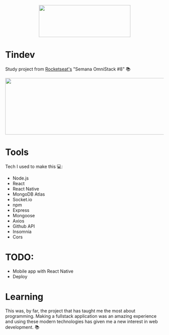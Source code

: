 <p align="center">
  <img width="291" height="102" src="https://66.media.tumblr.com/2e192870164dc429ba58cdc9404ae91d/4ece929c334a4f60-fe/s540x810/296eb78af26786b80517b9827e2ca7899b7ad470.png">
</p>

# Tindev
Study project from [Rocketseat's](https://rocketseat.com.br/) "Semana OmniStack #8" :books:  

<p align="center">
  <img width="1900" height="180" src="https://66.media.tumblr.com/e1aea95b23681e4a2b91ded03515ed06/4ece929c334a4f60-29/s540x810/ce7835fd0c706e1342124bbac077bf13cac751eb.png">
</p>

# Tools
Tech I used to make this :computer::
- Node.js
- React
- React Native
- MongoDB Atlas
- Socket.io
- npm
- Express
- Mongoose
- Axios
- Github API
- Insomnia
- Cors

# TODO:
- Mobile app with React Native
- Deploy

# Learning
This was, by far, the project that has taught me the most about programming. Making a fullstack application was an amazing experience
and using these modern technologies has given me a new interest in web development. :books:
